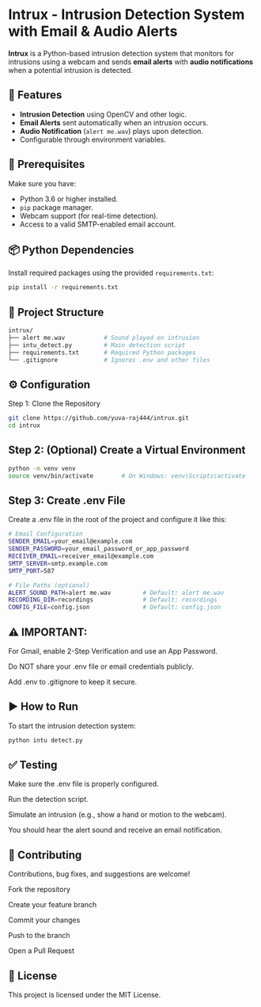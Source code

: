 # Intrux - Intrusion Detection System with Email & Audio Alerts

**Intrux** is a Python-based intrusion detection system that monitors for intrusions using a webcam and sends **email alerts** with **audio notifications** when a potential intrusion is detected.

## 🚀 Features

- **Intrusion Detection** using OpenCV and other logic.
- **Email Alerts** sent automatically when an intrusion occurs.
- **Audio Notification** (`alert me.wav`) plays upon detection.
- Configurable through environment variables.

## 🧰 Prerequisites

Make sure you have:

- Python 3.6 or higher installed.
- `pip` package manager.
- Webcam support (for real-time detection).
- Access to a valid SMTP-enabled email account.

## 📦 Python Dependencies

Install required packages using the provided `requirements.txt`:

```bash
pip install -r requirements.txt
```
## 📁 Project Structure

```bash
intrux/
├── alert me.wav           # Sound played on intrusion
├── intu_detect.py         # Main detection script
├── requirements.txt       # Required Python packages
└── .gitignore             # Ignores .env and other files
```

## ⚙️ Configuration
Step 1: Clone the Repository
```bash
git clone https://github.com/yuva-raj444/intrux.git
cd intrux
```

## Step 2: (Optional) Create a Virtual Environment
```bash
python -m venv venv
source venv/bin/activate        # On Windows: venv\Scripts\activate
```
## Step 3: Create .env File
Create a .env file in the root of the project and configure it like this:
```bash
# Email Configuration
SENDER_EMAIL=your_email@example.com
SENDER_PASSWORD=your_email_password_or_app_password
RECEIVER_EMAIL=receiver_email@example.com
SMTP_SERVER=smtp.example.com
SMTP_PORT=587

# File Paths (optional)
ALERT_SOUND_PATH=alert me.wav         # Default: alert me.wav
RECORDING_DIR=recordings              # Default: recordings
CONFIG_FILE=config.json               # Default: config.json
```
## ⚠️ IMPORTANT:

For Gmail, enable 2-Step Verification and use an App Password.

Do NOT share your .env file or email credentials publicly.

Add .env to .gitignore to keep it secure.

## ▶️ How to Run
To start the intrusion detection system:
```bash
python intu detect.py

```

## ✅ Testing
Make sure the .env file is properly configured.

Run the detection script.

Simulate an intrusion (e.g., show a hand or motion to the webcam).

You should hear the alert sound and receive an email notification.

## 🙌 Contributing
Contributions, bug fixes, and suggestions are welcome!

Fork the repository

Create your feature branch

Commit your changes

Push to the branch

Open a Pull Request

## 📄 License
This project is licensed under the MIT License.


